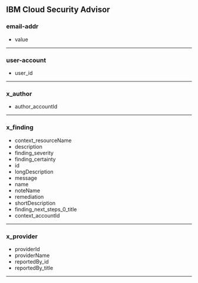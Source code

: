 ## IBM Cloud Security Advisor
### email-addr
- value

___
### user-account
- user_id

___
### x_author
- author_accountId

___
### x_finding
- context_resourceName
- description
- finding_severity
- finding_certainty
- id
- longDescription
- message
- name
- noteName
- remediation
- shortDescription
- finding_next_steps_0_title
- context_accountId

___
### x_provider
- providerId
- providerName
- reportedBy_id
- reportedBy_title

___
